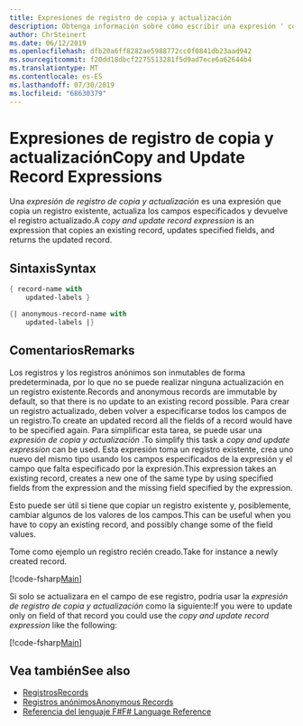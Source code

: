 ```yaml
---
title: Expresiones de registro de copia y actualización
description: Obtenga información sobre cómo escribir una expresión ' copiar y actualizar ' que copie un registro existente o un registro anónimo, actualice los campos especificados y devuelva el registro actualizado o el registro anónimo.
author: ChrSteinert
ms.date: 06/12/2019
ms.openlocfilehash: dfb20a6ff8282ae5988772cc0f0841db23aad942
ms.sourcegitcommit: f20dd18dbcf2275513281f5d9ad7ece6a62644b4
ms.translationtype: MT
ms.contentlocale: es-ES
ms.lasthandoff: 07/30/2019
ms.locfileid: "68630379"
---
```

# <a name="copy-and-update-record-expressions"></a><span data-ttu-id="4bb31-103">Expresiones de registro de copia y actualización</span><span class="sxs-lookup"><span data-stu-id="4bb31-103">Copy and Update Record Expressions</span></span>

<span data-ttu-id="4bb31-104">Una *expresión de registro de copia y actualización* es una expresión que copia un registro existente, actualiza los campos especificados y devuelve el registro actualizado.</span><span class="sxs-lookup"><span data-stu-id="4bb31-104">A *copy and update record expression* is an expression that copies an existing record, updates specified fields, and returns the updated record.</span></span>

## <a name="syntax"></a><span data-ttu-id="4bb31-105">Sintaxis</span><span class="sxs-lookup"><span data-stu-id="4bb31-105">Syntax</span></span>

```fsharp
{ record-name with
    updated-labels }

{| anonymous-record-name with
    updated-labels |}
```

## <a name="remarks"></a><span data-ttu-id="4bb31-106">Comentarios</span><span class="sxs-lookup"><span data-stu-id="4bb31-106">Remarks</span></span>

<span data-ttu-id="4bb31-107">Los registros y los registros anónimos son inmutables de forma predeterminada, por lo que no se puede realizar ninguna actualización en un registro existente.</span><span class="sxs-lookup"><span data-stu-id="4bb31-107">Records and anonymous records are immutable by default, so that there is no update to an existing record possible.</span></span> <span data-ttu-id="4bb31-108">Para crear un registro actualizado, deben volver a especificarse todos los campos de un registro.</span><span class="sxs-lookup"><span data-stu-id="4bb31-108">To create an updated record all the fields of a record would have to be specified again.</span></span> <span data-ttu-id="4bb31-109">Para simplificar esta tarea, se puede usar una *expresión de copia y actualización* .</span><span class="sxs-lookup"><span data-stu-id="4bb31-109">To simplify this task a *copy and update expression* can be used.</span></span> <span data-ttu-id="4bb31-110">Esta expresión toma un registro existente, crea uno nuevo del mismo tipo usando los campos especificados de la expresión y el campo que falta especificado por la expresión.</span><span class="sxs-lookup"><span data-stu-id="4bb31-110">This expression takes an existing record, creates a new one of the same type by using specified fields from the expression and the missing field specified by the expression.</span></span>

<span data-ttu-id="4bb31-111">Esto puede ser útil si tiene que copiar un registro existente y, posiblemente, cambiar algunos de los valores de los campos.</span><span class="sxs-lookup"><span data-stu-id="4bb31-111">This can be useful when you have to copy an existing record, and possibly change some of the field values.</span></span>

<span data-ttu-id="4bb31-112">Tome como ejemplo un registro recién creado.</span><span class="sxs-lookup"><span data-stu-id="4bb31-112">Take for instance a newly created record.</span></span>

[!code-fsharp[Main](~/samples/snippets/fsharp/lang-ref-1/snippet1905.fs)]

<span data-ttu-id="4bb31-113">Si solo se actualizara en el campo de ese registro, podría usar la *expresión de registro de copia y actualización* como la siguiente:</span><span class="sxs-lookup"><span data-stu-id="4bb31-113">If you were to update only on field of that record you could use the *copy and update record expression* like the following:</span></span>

[!code-fsharp[Main](~/samples/snippets/fsharp/lang-ref-1/snippet1906.fs)]

## <a name="see-also"></a><span data-ttu-id="4bb31-114">Vea también</span><span class="sxs-lookup"><span data-stu-id="4bb31-114">See also</span></span>

- [<span data-ttu-id="4bb31-115">Registros</span><span class="sxs-lookup"><span data-stu-id="4bb31-115">Records</span></span>](records.md)
- [<span data-ttu-id="4bb31-116">Registros anónimos</span><span class="sxs-lookup"><span data-stu-id="4bb31-116">Anonymous Records</span></span>](anonymous-records.md)
- [<span data-ttu-id="4bb31-117">Referencia del lenguaje F#</span><span class="sxs-lookup"><span data-stu-id="4bb31-117">F# Language Reference</span></span>](index.md)
